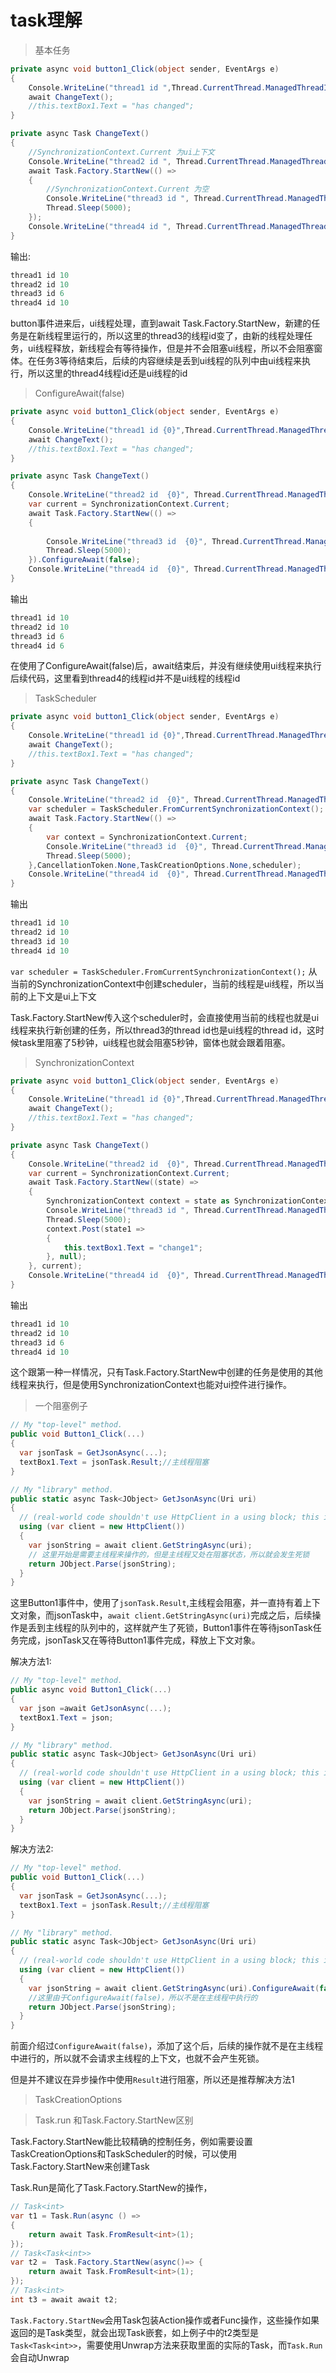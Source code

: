 # task理解

> 基本任务

```csharp
private async void button1_Click(object sender, EventArgs e)
{
    Console.WriteLine("thread1 id ",Thread.CurrentThread.ManagedThreadId.ToString());
    await ChangeText();
    //this.textBox1.Text = "has changed";
}

private async Task ChangeText()
{
    //SynchronizationContext.Current 为ui上下文
    Console.WriteLine("thread2 id ", Thread.CurrentThread.ManagedThreadId.ToString());
    await Task.Factory.StartNew(() =>
    {
        //SynchronizationContext.Current 为空
        Console.WriteLine("thread3 id ", Thread.CurrentThread.ManagedThreadId.ToString());
        Thread.Sleep(5000);      
    });
    Console.WriteLine("thread4 id ", Thread.CurrentThread.ManagedThreadId.ToString());
}
```

输出:

```s
thread1 id 10
thread2 id 10
thread3 id 6
thread4 id 10
```

button事件进来后，ui线程处理，直到await Task.Factory.StartNew，新建的任务是在新线程里运行的，所以这里的thread3的线程id变了，由新的线程处理任务，ui线程释放，新线程会有等待操作，但是并不会阻塞ui线程，所以不会阻塞窗体。在任务3等待结束后，后续的内容继续是丢到ui线程的队列中由ui线程来执行，所以这里的thread4线程id还是ui线程的id

>ConfigureAwait(false)

```csharp
private async void button1_Click(object sender, EventArgs e)
{
    Console.WriteLine("thread1 id {0}",Thread.CurrentThread.ManagedThreadId.ToString());
    await ChangeText();
    //this.textBox1.Text = "has changed";
}

private async Task ChangeText()
{
    Console.WriteLine("thread2 id  {0}", Thread.CurrentThread.ManagedThreadId.ToString());
    var current = SynchronizationContext.Current;
    await Task.Factory.StartNew(() =>
    {
        
        Console.WriteLine("thread3 id  {0}", Thread.CurrentThread.ManagedThreadId.ToString());
        Thread.Sleep(5000);
    }).ConfigureAwait(false);
    Console.WriteLine("thread4 id  {0}", Thread.CurrentThread.ManagedThreadId.ToString());
}

```
输出
```s
thread1 id 10
thread2 id 10
thread3 id 6
thread4 id 6
```

在使用了ConfigureAwait(false)后，await结束后，并没有继续使用ui线程来执行后续代码，这里看到thread4的线程id并不是ui线程的线程id

>TaskScheduler

```csharp
private async void button1_Click(object sender, EventArgs e)
{
    Console.WriteLine("thread1 id {0}",Thread.CurrentThread.ManagedThreadId.ToString());
    await ChangeText();
    //this.textBox1.Text = "has changed";
}

private async Task ChangeText()
{
    Console.WriteLine("thread2 id  {0}", Thread.CurrentThread.ManagedThreadId.ToString());
    var scheduler = TaskScheduler.FromCurrentSynchronizationContext();
    await Task.Factory.StartNew(() =>
    {
        var context = SynchronizationContext.Current;
        Console.WriteLine("thread3 id  {0}", Thread.CurrentThread.ManagedThreadId.ToString());
        Thread.Sleep(5000);
    },CancellationToken.None,TaskCreationOptions.None,scheduler);
    Console.WriteLine("thread4 id  {0}", Thread.CurrentThread.ManagedThreadId.ToString());
}
```

输出
```s
thread1 id 10
thread2 id 10
thread3 id 10
thread4 id 10
```

`var scheduler = TaskScheduler.FromCurrentSynchronizationContext();`
从当前的SynchronizationContext中创建scheduler，当前的线程是ui线程，所以当前的上下文是ui上下文

Task.Factory.StartNew传入这个scheduler时，会直接使用当前的线程也就是ui线程来执行新创建的任务，所以thread3的thread id也是ui线程的thread id，这时候task里阻塞了5秒钟，ui线程也就会阻塞5秒钟，窗体也就会跟着阻塞。

>SynchronizationContext

```csharp
private async void button1_Click(object sender, EventArgs e)
{
    Console.WriteLine("thread1 id {0}",Thread.CurrentThread.ManagedThreadId.ToString());
    await ChangeText();
    //this.textBox1.Text = "has changed";
}

private async Task ChangeText()
{
    Console.WriteLine("thread2 id  {0}", Thread.CurrentThread.ManagedThreadId.ToString());
    var current = SynchronizationContext.Current;
    await Task.Factory.StartNew((state) =>
    {
        SynchronizationContext context = state as SynchronizationContext;
        Console.WriteLine("thread3 id ", Thread.CurrentThread.ManagedThreadId.ToString());
        Thread.Sleep(5000);
        context.Post(state1 =>
        {
            this.textBox1.Text = "change1";
        }, null);
    }, current);
    Console.WriteLine("thread4 id  {0}", Thread.CurrentThread.ManagedThreadId.ToString());
}
```
输出
```s
thread1 id 10
thread2 id 10
thread3 id 6
thread4 id 10
```

这个跟第一种一样情况，只有Task.Factory.StartNew中创建的任务是使用的其他线程来执行，但是使用SynchronizationContext也能对ui控件进行操作。


>一个阻塞例子

```csharp
// My "top-level" method.
public void Button1_Click(...)
{
  var jsonTask = GetJsonAsync(...);
  textBox1.Text = jsonTask.Result;//主线程阻塞
}

// My "library" method.
public static async Task<JObject> GetJsonAsync(Uri uri)
{
  // (real-world code shouldn't use HttpClient in a using block; this is just example code)
  using (var client = new HttpClient())
  {
    var jsonString = await client.GetStringAsync(uri);
    // 这里开始是需要主线程来操作的，但是主线程又处在阻塞状态，所以就会发生死锁
    return JObject.Parse(jsonString);
  }
}

```

这里Button1事件中，使用了`jsonTask.Result`,主线程会阻塞，并一直持有着上下文对象，而jsonTask中，`await client.GetStringAsync(uri)`完成之后，后续操作是丢到主线程的队列中的，这样就产生了死锁，Button1事件在等待jsonTask任务完成，jsonTask又在等待Button1事件完成，释放上下文对象。


解决方法1:

```csharp
// My "top-level" method.
public async void Button1_Click(...)
{
  var json =await GetJsonAsync(...);
  textBox1.Text = json;
}

// My "library" method.
public static async Task<JObject> GetJsonAsync(Uri uri)
{
  // (real-world code shouldn't use HttpClient in a using block; this is just example code)
  using (var client = new HttpClient())
  {
    var jsonString = await client.GetStringAsync(uri);
    return JObject.Parse(jsonString);
  }
}

```

解决方法2:

```csharp
// My "top-level" method.
public void Button1_Click(...)
{
  var jsonTask = GetJsonAsync(...);
  textBox1.Text = jsonTask.Result;//主线程阻塞
}

// My "library" method.
public static async Task<JObject> GetJsonAsync(Uri uri)
{
  // (real-world code shouldn't use HttpClient in a using block; this is just example code)
  using (var client = new HttpClient())
  {
    var jsonString = await client.GetStringAsync(uri).ConfigureAwait(false);
    //这里由于ConfigureAwait(false)，所以不是在主线程中执行的
    return JObject.Parse(jsonString);
  }
}

```

前面介绍过`ConfigureAwait(false)`，添加了这个后，后续的操作就不是在主线程中进行的，所以就不会请求主线程的上下文，也就不会产生死锁。


但是并不建议在异步操作中使用`Result`进行阻塞，所以还是推荐解决方法1

>TaskCreationOptions


> Task.run 和Task.Factory.StartNew区别

Task.Factory.StartNew能比较精确的控制任务，例如需要设置TaskCreationOptions和TaskScheduler的时候，可以使用Task.Factory.StartNew来创建Task

Task.Run是简化了Task.Factory.StartNew的操作，

```csharp
// Task<int>
var t1 = Task.Run(async () =>
{
    return await Task.FromResult<int>(1);
});
// Task<Task<int>>
var t2 =  Task.Factory.StartNew(async()=> {
    return await Task.FromResult<int>(1);
});
// Task<int>
int t3 = await await t2;
```
`Task.Factory.StartNew`会用Task包装Action操作或者Func操作，这些操作如果返回的是Task类型，就会出现Task嵌套，如上例子中的t2类型是`Task<Task<int>>`，需要使用Unwrap方法来获取里面的实际的Task，而`Task.Run`会自动Unwrap



